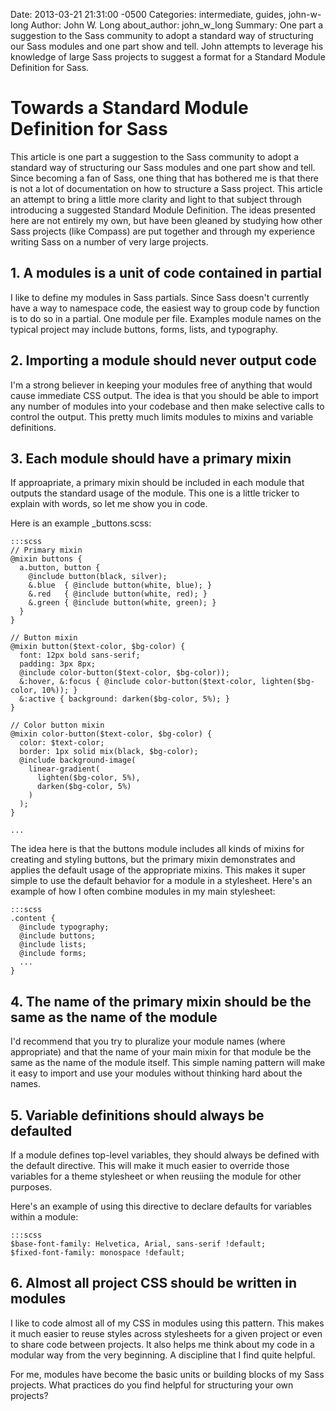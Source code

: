 Date: 2013-03-21 21:31:00 -0500
Categories: intermediate, guides, john-w-long
Author: John W. Long
about_author: john_w_long
Summary: One part a suggestion to the Sass community to adopt a standard way of structuring our Sass modules and one part show and tell. John attempts to leverage his knowledge of large Sass projects to suggest a format for a Standard Module Definition for Sass.


# Towards a Standard Module Definition for Sass

This article is one part a suggestion to the Sass community to adopt a standard way of structuring our Sass modules and one part show and tell. Since becoming a fan of Sass, one thing that has bothered me is that there is not a lot of documentation on how to structure a Sass project. This article an attempt to bring a little more clarity and light to that subject through introducing a suggested Standard Module Definition. The ideas presented here are not entirely my own, but have been gleaned by studying how other Sass projects (like Compass) are put together and through my experience writing Sass on a number of very large projects.


## 1. A modules is a unit of code contained in partial

I like to define my modules in Sass partials. Since Sass doesn't currently have a way to namespace code, the easiest way to group code by function is to do so in a partial. One module per file. Examples module names on the typical project may include buttons, forms, lists, and typography.


## 2. Importing a module should never output code

I'm a strong believer in keeping your modules free of anything that would cause immediate CSS output. The idea is that you should be able to import any number of modules into your codebase and then make selective calls to control the output. This pretty much limits modules to mixins and variable definitions.


## 3. Each module should have a primary mixin

If approapriate, a primary mixin should be included in each module that outputs the standard usage of the module. This one is a little tricker to explain with words, so let me show you in code.

Here is an example _buttons.scss:

    :::scss
    // Primary mixin
    @mixin buttons {
      a.button, button {
        @include button(black, silver);
        &.blue  { @include button(white, blue); }
        &.red   { @include button(white, red); }
        &.green { @include button(white, green); }
      }
    }

    // Button mixin
    @mixin button($text-color, $bg-color) {
      font: 12px bold sans-serif;
      padding: 3px 8px;
      @include color-button($text-color, $bg-color));
      &:hover, &:focus { @include color-button($text-color, lighten($bg-color, 10%)); }
      &:active { background: darken($bg-color, 5%); }
    }

    // Color button mixin
    @mixin color-button($text-color, $bg-color) {
      color: $text-color;
      border: 1px solid mix(black, $bg-color);
      @include background-image(
        linear-gradient(
          lighten($bg-color, 5%),
          darken($bg-color, 5%)
        )
      );
    }

    ...

The idea here is that the buttons module includes all kinds of mixins for creating and styling buttons, but the primary mixin demonstrates and applies the default usage of the appropriate mixins. This makes it super simple to use the default behavior for a module in a stylesheet. Here's an example of how I often combine modules in my main stylesheet:

    :::scss
    .content {
      @include typography;
      @include buttons;
      @include lists;
      @include forms;
      ...
    }


## 4. The name of the primary mixin should be the same as the name of the module

I'd recommend that you try to pluralize your module names (where appropriate) and that the name of your main mixin for that module be the same as the name of the module itself. This simple naming pattern will make it easy to import and use your modules without thinking hard about the names.


## 5. Variable definitions should always be defaulted

If a module defines top-level variables, they should always be defined with the default directive. This will make it much easier to override those variables for a theme stylesheet or when reusiing the module for other purposes.

Here's an example of using this directive to declare defaults for variables within a module:

    :::scss
    $base-font-family: Helvetica, Arial, sans-serif !default;
    $fixed-font-family: monospace !default;


## 6. Almost all project CSS should be written in modules

I like to code almost all of my CSS in modules using this pattern. This makes it much easier to reuse styles across stylesheets for a given project or even to share code between projects. It also helps me think about my code in a modular way from the very beginning. A discipline that I find quite helpful.

For me, modules have become the basic units or building blocks of my Sass projects. What practices do you find helpful for structuring your own projects?
